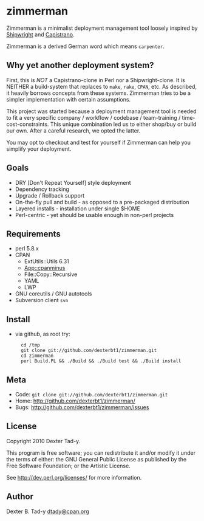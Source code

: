 zimmerman
=========

Zimmerman is a minimalist deployment management tool loosely inspired by
[Shipwright](http://search.cpan.org/perldoc?Shipwright) and 
[Capistrano](http://www.capify.org/).

Zimmerman is a derived German word which means `carpenter`.


Why yet another deployment system?
----------------------------------

First, this is *NOT* a Capistrano-clone in Perl nor a Shipwright-clone.
It is NEITHER a build-system that replaces to `make`, `rake`, `CPAN`, etc.
As described, it heavily borrows concepts from these systems.
Zimmerman tries to be a simpler implementation with certain assumptions.

This project was started because a deployment management tool is needed to fit
a very specific company / workflow / codebase / team-training / time-cost-constraints. 
This unique combination led us to either shop/buy or build our own. After
a careful research, we opted the latter.

You may opt to checkout and test for yourself if Zimmerman can help you simplify 
your deployment.


Goals
-----

* DRY [Don't Repeat Yourself] style deployment
* Dependency tracking
* Upgrade / Rollback support
* On-the-fly pull and build - as opposed to a pre-packaged distribution
* Layered installs - installation under single $HOME
* Perl-centric - yet should be usable enough in non-perl projects


Requirements
------------

* perl 5.8.x
* CPAN
    * ExtUtils::Utils 6.31
    * [App::cpanminus](http://github.com/miyagawa/cpanminus)
    * File::Copy::Recursive
    * YAML
    * LWP
* GNU coreutils / GNU autotools
* Subversion client `svn`


Install
-------

* via github, as root try:
    
        cd /tmp
        git clone git://github.com/dexterbt1/zimmerman.git
        cd zimmerman
        perl Build.PL && ./Build && ./Build test && ./Build install


Meta
----

* Code: `git clone git://github.com/dexterbt1/zimmerman.git`
* Home: <http://github.com/dexterbt1/zimmerman/>
* Bugs: <http://github.com/dexterbt1/zimmerman/issues>


License
-------
Copyright 2010 Dexter Tad-y.

This program is free software; you can redistribute it and/or modify it
under the terms of either: the GNU General Public License as published
by the Free Software Foundation; or the Artistic License.

See <http://dev.perl.org/licenses/> for more information.


Author
------

Dexter B. Tad-y <dtady@cpan.org>

